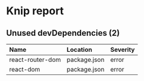 # Knip report

## Unused devDependencies (2)

| Name             | Location     | Severity |
| :--------------- | :----------- | :------- |
| react-router-dom | package.json | error    |
| react-dom        | package.json | error    |

